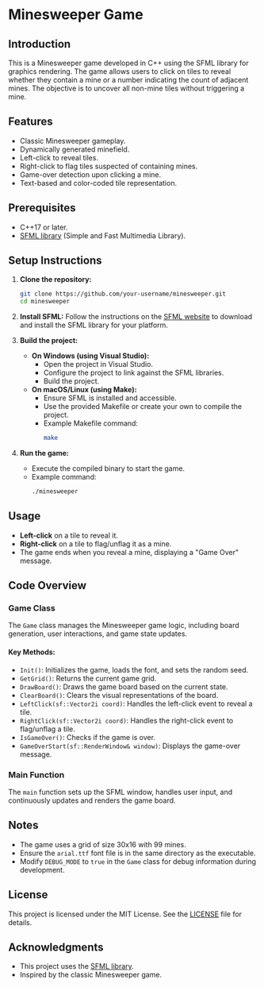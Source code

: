 # Minesweeper Game

## Introduction
This is a Minesweeper game developed in C++ using the SFML library for graphics rendering. The game allows users to click on tiles to reveal whether they contain a mine or a number indicating the count of adjacent mines. The objective is to uncover all non-mine tiles without triggering a mine.

## Features
- Classic Minesweeper gameplay.
- Dynamically generated minefield.
- Left-click to reveal tiles.
- Right-click to flag tiles suspected of containing mines.
- Game-over detection upon clicking a mine.
- Text-based and color-coded tile representation.

## Prerequisites
- C++17 or later.
- [SFML library](https://www.sfml-dev.org/download.php) (Simple and Fast Multimedia Library).

## Setup Instructions
1. **Clone the repository:**
    ```sh
    git clone https://github.com/your-username/minesweeper.git
    cd minesweeper
    ```

2. **Install SFML:**
   Follow the instructions on the [SFML website](https://www.sfml-dev.org/tutorials/2.6/#getting-started) to download and install the SFML library for your platform.

3. **Build the project:**
    - **On Windows (using Visual Studio):**
      - Open the project in Visual Studio.
      - Configure the project to link against the SFML libraries.
      - Build the project.
    - **On macOS/Linux (using Make):**
      - Ensure SFML is installed and accessible.
      - Use the provided Makefile or create your own to compile the project.
      - Example Makefile command:
        ```sh
        make
        ```

4. **Run the game:**
    - Execute the compiled binary to start the game.
    - Example command:
      ```sh
      ./minesweeper
      ```

## Usage
- **Left-click** on a tile to reveal it.
- **Right-click** on a tile to flag/unflag it as a mine.
- The game ends when you reveal a mine, displaying a "Game Over" message.

## Code Overview
### Game Class
The `Game` class manages the Minesweeper game logic, including board generation, user interactions, and game state updates.

#### Key Methods:
- `Init()`: Initializes the game, loads the font, and sets the random seed.
- `GetGrid()`: Returns the current game grid.
- `DrawBoard()`: Draws the game board based on the current state.
- `ClearBoard()`: Clears the visual representations of the board.
- `LeftClick(sf::Vector2i coord)`: Handles the left-click event to reveal a tile.
- `RightClick(sf::Vector2i coord)`: Handles the right-click event to flag/unflag a tile.
- `IsGameOver()`: Checks if the game is over.
- `GameOverStart(sf::RenderWindow& window)`: Displays the game-over message.

### Main Function
The `main` function sets up the SFML window, handles user input, and continuously updates and renders the game board.

## Notes
- The game uses a grid of size 30x16 with 99 mines.
- Ensure the `arial.ttf` font file is in the same directory as the executable.
- Modify `DEBUG_MODE` to `true` in the `Game` class for debug information during development.

## License
This project is licensed under the MIT License. See the [LICENSE](LICENSE) file for details.

## Acknowledgments
- This project uses the [SFML library](https://www.sfml-dev.org/).
- Inspired by the classic Minesweeper game.